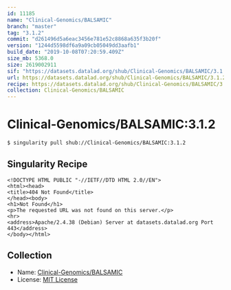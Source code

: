 ```yaml
---
id: 11185
name: "Clinical-Genomics/BALSAMIC"
branch: "master"
tag: "3.1.2"
commit: "d261496d5a6eac3456e781e52c8868a635f3b20f"
version: "1244d5598df6a9a09cb05049dd3aafb1"
build_date: "2019-10-08T07:20:59.409Z"
size_mb: 5368.0
size: 2619002911
sif: "https://datasets.datalad.org/shub/Clinical-Genomics/BALSAMIC/3.1.2/2019-10-08-d261496d-1244d559/1244d5598df6a9a09cb05049dd3aafb1.sif"
url: https://datasets.datalad.org/shub/Clinical-Genomics/BALSAMIC/3.1.2/2019-10-08-d261496d-1244d559/
recipe: https://datasets.datalad.org/shub/Clinical-Genomics/BALSAMIC/3.1.2/2019-10-08-d261496d-1244d559/Singularity
collection: Clinical-Genomics/BALSAMIC
---
```


# Clinical-Genomics/BALSAMIC:3.1.2

```bash
$ singularity pull shub://Clinical-Genomics/BALSAMIC:3.1.2
```

## Singularity Recipe

```singularity
<!DOCTYPE HTML PUBLIC "-//IETF//DTD HTML 2.0//EN">
<html><head>
<title>404 Not Found</title>
</head><body>
<h1>Not Found</h1>
<p>The requested URL was not found on this server.</p>
<hr>
<address>Apache/2.4.38 (Debian) Server at datasets.datalad.org Port 443</address>
</body></html>
```

## Collection

 - Name: [Clinical-Genomics/BALSAMIC](https://github.com/Clinical-Genomics/BALSAMIC)
 - License: [MIT License](https://api.github.com/licenses/mit)

